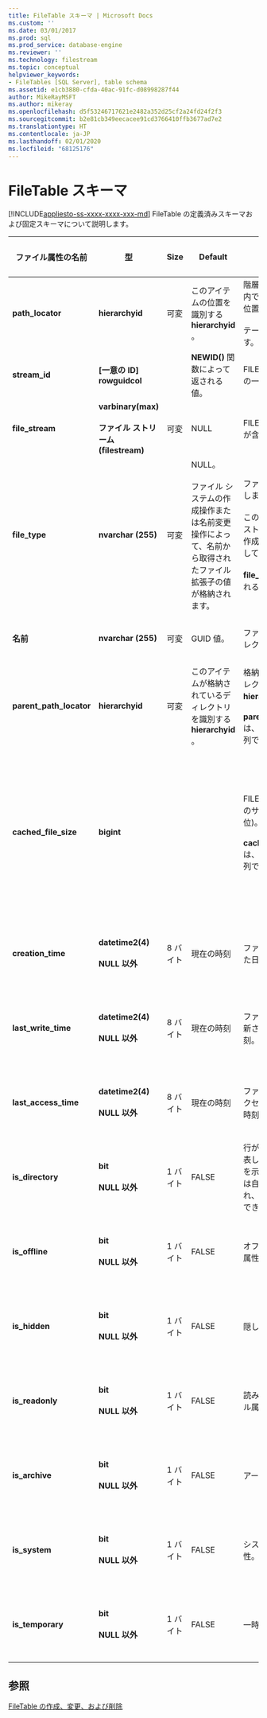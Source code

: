 ```yaml
---
title: FileTable スキーマ | Microsoft Docs
ms.custom: ''
ms.date: 03/01/2017
ms.prod: sql
ms.prod_service: database-engine
ms.reviewer: ''
ms.technology: filestream
ms.topic: conceptual
helpviewer_keywords:
- FileTables [SQL Server], table schema
ms.assetid: e1cb3880-cfda-40ac-91fc-d08998287f44
author: MikeRayMSFT
ms.author: mikeray
ms.openlocfilehash: d5f53246717621e2482a352d25cf2a24fd24f2f3
ms.sourcegitcommit: b2e81cb349eecacee91cd3766410ffb3677ad7e2
ms.translationtype: HT
ms.contentlocale: ja-JP
ms.lasthandoff: 02/01/2020
ms.locfileid: "68125176"
---
```

# <a name="filetable-schema"></a>FileTable スキーマ
[!INCLUDE[appliesto-ss-xxxx-xxxx-xxx-md](../../includes/appliesto-ss-xxxx-xxxx-xxx-md.md)]
  FileTable の定義済みスキーマおよび固定スキーマについて説明します。  
  
|ファイル属性の名前|型|Size|Default|[説明]|ファイル システムのアクセシビリティ|  
|-------------------------|----------|----------|-------------|-----------------|-------------------------------|  
|**path_locator**|**hierarchyid**|可変|このアイテムの位置を識別する **hierarchyid** 。|階層 FileNamespace 内でのこのノードの位置。<br /><br /> テーブルの主キーです。|Windows パス値を設定することによって作成および変更できます。|  
|**stream_id**|**[一意の ID] rowguidcol**||**NEWID()** 関数によって返される値。|FILESTREAM データの一意の ID。|適用不可。|  
|**file_stream**|**varbinary(max)**<br /><br /> **ファイル ストリーム (filestream)**|可変|NULL|FILESTREAM データが含まれています。|適用不可。|  
|**file_type**|**nvarchar (255)**|可変|NULL。<br /><br /> ファイル システムの作成操作または名前変更操作によって、名前から取得されたファイル拡張子の値が格納されます。|ファイルの種類を表します。<br /><br /> この列は、フルテキスト インデックスの作成時に **TYPE 列** として使用できます。<br /><br /> **file_type** は、保存される計算列です。|自動的に計算されます。 設定することはできません。|  
|**名前**|**nvarchar (255)**|可変|GUID 値。|ファイルまたはディレクトリの名前。|Windows API を使用して作成または変更できます。|  
|**parent_path_locator**|**hierarchyid**|可変|このアイテムが格納されているディレクトリを識別する **hierarchyid** 。|格納されているディレクトリの **hierarchyid** 。<br /><br /> **parent_path_locator** は、保存される計算列です。|自動的に計算されます。 設定することはできません。|  
|**cached_file_size**|**bigint**|||FILESTREAM データのサイズ (バイト単位)。<br /><br /> **cached_file_size** は、保存される計算列です。|キャッシュされたファイル サイズは自動的に最新の状態に維持されますが、特殊な状況で同期がとれなくなる場合があります。 正確なサイズを計算するには、 **DATALENGTH()** 関数を使用します。|  
|**creation_time**|**datetime2(4)**<br /><br /> **NULL 以外**|8 バイト|現在の時刻|ファイルが作成された日付と時刻。|自動的に計算されます。 Windows API を使用して設定することもできます。|  
|**last_write_time**|**datetime2(4)**<br /><br /> **NULL 以外**|8 バイト|現在の時刻|ファイルが最後に更新された日付と時刻。|自動的に計算されます。 Windows API を使用して設定することもできます。|  
|**last_access_time**|**datetime2(4)**<br /><br /> **NULL 以外**|8 バイト|現在の時刻|ファイルが最後にアクセスされた日付と時刻。|自動的に計算されます。 Windows API を使用して設定することもできます。|  
|**is_directory**|**bit**<br /><br /> **NULL 以外**|1 バイト|FALSE|行がディレクトリを表しているかどうかを示します。 この値は自動的に計算され、設定することはできません。|自動的に計算されます。 設定することはできません。|  
|**is_offline**|**bit**<br /><br /> **NULL 以外**|1 バイト|FALSE|オフライン ファイル属性。|自動的に計算されます。 Windows API を使用して設定することもできます。|  
|**is_hidden**|**bit**<br /><br /> **NULL 以外**|1 バイト|FALSE|隠しファイル属性。|自動的に計算されます。 Windows API を使用して設定することもできます。|  
|**is_readonly**|**bit**<br /><br /> **NULL 以外**|1 バイト|FALSE|読み取り専用ファイル属性。|自動的に計算されます。 Windows API を使用して設定することもできます。|  
|**is_archive**|**bit**<br /><br /> **NULL 以外**|1 バイト|FALSE|アーカイブ属性。|自動的に計算されます。 Windows API を使用して設定することもできます。|  
|**is_system**|**bit**<br /><br /> **NULL 以外**|1 バイト|FALSE|システム ファイル属性。|自動的に計算されます。 Windows API を使用して設定することもできます。|  
|**is_temporary**|**bit**<br /><br /> **NULL 以外**|1 バイト|FALSE|一時ファイル属性。|自動的に計算されます。 Windows API を使用して設定することもできます。|  
  
## <a name="see-also"></a>参照  
 [FileTable の作成、変更、および削除](../../relational-databases/blob/create-alter-and-drop-filetables.md)  
  
  
